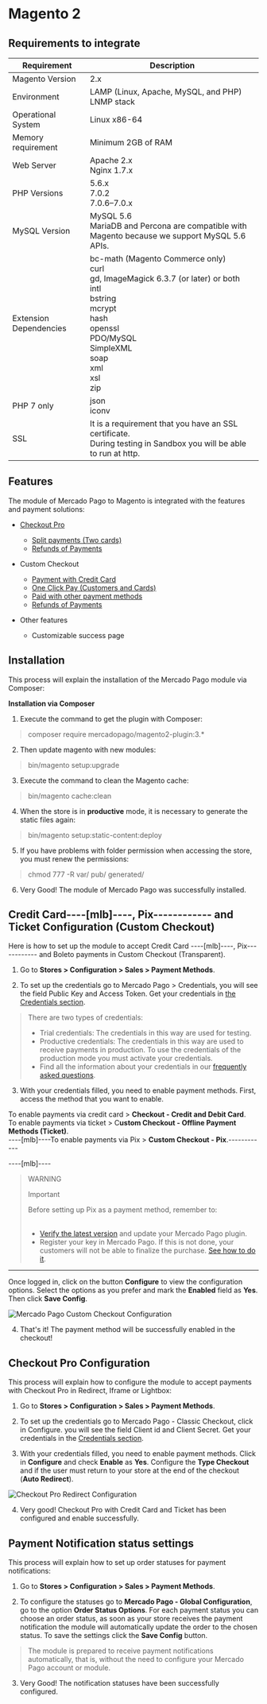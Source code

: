 # Magento 2

## Requirements to integrate

| Requirement | Description |
| --- | --- |
| Magento Version | 2.x |
| Environment | LAMP (Linux, Apache, MySQL, and PHP)<br/>LNMP stack |
| Operational System | Linux x86-64 |
| Memory requirement | Minimum 2GB of RAM |
| Web Server | Apache 2.x<br/>Nginx 1.7.x |
| PHP Versions | 5.6.x<br/>7.0.2<br/>7.0.6–7.0.x<br/> |
| MySQL Version | MySQL 5.6<br/>MariaDB and Percona are compatible with Magento because we support MySQL 5.6 APIs. |
| Extension Dependencies | bc-math (Magento Commerce only)<br/>curl<br/>gd, ImageMagick 6.3.7 (or later) or both<br/>intl<br/>bstring<br/>mcrypt<br/>hash<br/>openssl<br/>PDO/MySQL<br/>SimpleXML<br/>soap<br/>xml<br/>xsl<br/>zip<br/> |
| PHP 7 only | json<br/>iconv |
| SSL | It is a requirement that you have an SSL certificate.<br/>During testing in Sandbox you will be able to run at http. |


## Features

The module of Mercado Pago to Magento is integrated with the features and payment solutions:

* [Checkout Pro](https://www.mercadopago[FAKER][URL][DOMAIN]/developers/en/guides/online-payments/checkout-pro/introduction)
    * [Split payments (Two cards)](https://www.mercadopago[FAKER][URL][DOMAIN]/developers/en/guides/online-payments/checkout-pro/configurations/#bookmark_payments_with_two_credit_cards)
    * [Refunds of Payments](https://www.mercadopago[FAKER][URL][DOMAIN]/developers/en/guides/manage-account/account/cancellations-and-refunds)


* Custom Checkout
    * [Payment with Credit Card](https://www.mercadopago[FAKER][URL][DOMAIN]/developers/en/guides/online-payments/checkout-api/receiving-payment-by-card)
    * [One Click Pay (Customers and Cards)](https://www.mercadopago[FAKER][URL][DOMAIN]/developers/en/guides/online-payments/checkout-api/advanced-integration)
    * [Paid with other payment methods](https://www.mercadopago[FAKER][URL][DOMAIN]/developers/en/guides/online-payments/checkout-api/other-payment-ways)
    * [Refunds of Payments](https://www.mercadopago[FAKER][URL][DOMAIN]/developers/en/guides/manage-account/account/cancellations-and-refunds)


* Other features
    * Customizable success page


## Installation

This process will explain the installation of the Mercado Pago module via Composer:

**Installation via Composer**

1) Execute the command to get the plugin with Composer:

> composer require mercadopago/magento2-plugin:3.*

2) Then update magento with new modules:

> bin/magento setup:upgrade

3) Execute the command to clean the Magento cache:

> bin/magento cache:clean

4) When the store is in **productive** mode, it is necessary to generate the static files again:

> bin/magento setup:static-content:deploy

5) If you have problems with folder permission when accessing the store, you must renew the permissions:

> chmod 777 -R var/ pub/ generated/

6) Very Good! The module of Mercado Pago was successfully installed.


## Credit Card----[mlb]----, Pix------------ and Ticket Configuration (Custom Checkout)

Here is how to set up the module to accept Credit Card ----[mlb]----, Pix------------ and Boleto payments in Custom Checkout (Transparent).

1) Go to **Stores > Configuration > Sales > Payment Methods**.

2) To set up the credentials go to Mercado Pago > Credentials, you will see the field Public Key and Access Token. Get your credentials in [the Credentials section]([FAKER][CREDENTIALS][URL]).

> There are two types of credentials:
> * Trial credentials: The credentials in this way are used for testing.
> * Productive credentials: The credentials in this way are used to receive payments in production. To use the credentials of the production mode you must activate your credentials.
> * Find all the information about your credentials in our [frequently asked questions](https://www.mercadopago[FAKER][URL][DOMAIN]/developers/en/guides/resources/faqs/credentials/).

3) With your credentials filled, you need to enable payment methods.
First, access the method that you want to enable.

To enable payments via credit card > **Checkout - Credit and Debit Card**.<br>
To enable payments via ticket > C**ustom Checkout - Offline Payment Methods (Ticket)**.<br>
----[mlb]----To enable payments via Pix  > **Custom Checkout - Pix**.------------

----[mlb]----
> WARNING
>
> Important
>
> Before setting up Pix as a payment method, remember to:<br><br>
> - [Verify the latest version](https://marketplace.magento.com/mercadopago-core.html#product.info.details.release_notes) and update your Mercado Pago plugin.<br>
> - Register your key in Mercado Pago. If this is not done, your customers will not be able to finalize the purchase. [See how to do it](https://www.mercadopago.com.br/stop/pix?url=https%3A%2F%2Fwww.mercadopago.com.br%2Fadmin-pix-keys%2Fmy-keys&authentication_mode=required).
------------

Once logged in, click on the button **Configure** to view the configuration options. Select the options as you prefer and mark the **Enabled** field as **Yes**. Then click **Save Config**.

![Mercado Pago Custom Checkout Configuration](images/magento2/mercadopago_custom_checkout_configuration.png)

4) That's it! The payment method will be successfully enabled in the checkout!


## Checkout Pro Configuration

This process will explain how to configure the module to accept payments with Checkout Pro in Redirect, Iframe or Lightbox:

1) Go to **Stores > Configuration > Sales > Payment Methods**.

2) To set up the credentials go to Mercado Pago - Classic Checkout, click in Configure. you will see the field Client id and Client Secret. Get your credentials in the [Credentials section]([FAKER][CREDENTIALS][URL]).

3) With your credentials filled, you need to enable payment methods. Click in **Configure** and check **Enable** as **Yes**. Configure the **Type Checkout** and if the user must return to your store at the end of the checkout (**Auto Redirect**).

![Checkout Pro Redirect Configuration](images/magento2/mercadopago_global_configuration.png)

4) Very good! Checkout Pro with Credit Card and Ticket has been configured and enable successfully.


## Payment Notification status settings

This process will explain how to set up order statuses for payment notifications:

1) Go to **Stores > Configuration > Sales > Payment Methods**.

2) To configure the statuses go to **Mercado Pago - Global Configuration**, go to the option **Order Status Options**.
For each payment status you can choose an order status, as soon as your store receives the payment notification the module will automatically update the order to the chosen status. To save the settings click the **Save Config** button.

> The module is prepared to receive payment notifications automatically, that is, without the need to configure your Mercado Pago account or module.

3) Very Good! The notification statuses have been successfully configured.
